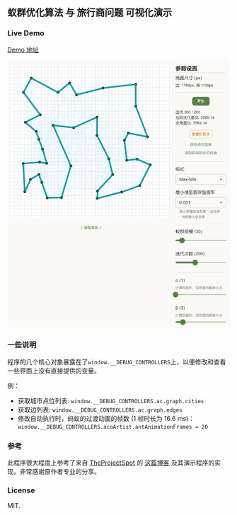 蚁群优化算法 与 旅行商问题 可视化演示
---

### Live Demo

[Demo 地址](http://aco-tsp.dev.mxowl.com/)

![截图](./screenshots/1.png)

### 一些说明

程序的几个核心对象暴露在了```window.__DEBUG_CONTROLLERS```上，以便修改和查看一些界面上没有直接提供的变量。

例：
* 获取城市点位列表: ```window.__DEBUG_CONTROLLERS.ac.graph.cities```
* 获取边列表: ```window.__DEBUG_CONTROLLERS.ac.graph.edges```
* 修改自动执行时，蚂蚁的过渡动画的帧数 (1 帧时长为 16.6 ms)：```window.__DEBUG_CONTROLLERS.acoArtist.antAnimationFrames = 20```

### 参考

此程序很大程度上参考了来自 [TheProjectSpot](https://www.theprojectspot.com/home) 的 [这篇博客](https://www.theprojectspot.com/tutorial-post/ant-colony-optimization-for-hackers/10) 及其演示程序的实现。非常感谢原作者专业的分享。

### License

MIT.